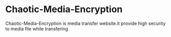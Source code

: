 # Chaotic-Media-Encryption
 Chaotic-Media-Encryption is media transfer website.it provide high security to media  file while transfering
